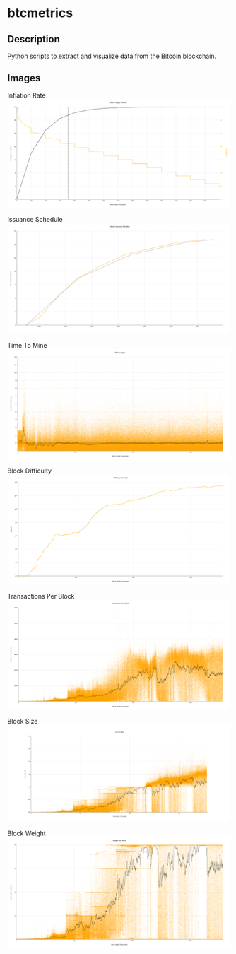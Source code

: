 # btcmetrics

## Description

Python scripts to extract and visualize data from the Bitcoin blockchain.

## Images

Inflation Rate
![Inflation Rate](https://github.com/callumr00/btcmetrics/blob/main/img/inflation.png)

Issuance Schedule
![Issuance Schedule](https://github.com/callumr00/btcmetrics/blob/main/img/issuance.png)

Time To Mine
![Time To Mine](https://github.com/callumr00/btcmetrics/blob/main/img/blockLength.png)

Block Difficulty
![Block Difficulty](https://github.com/callumr00/btcmetrics/blob/main/img/blockDifficulty.png)

Transactions Per Block
![Transactions Per Block](https://github.com/callumr00/btcmetrics/blob/main/img/nTx.png)

Block Size
![Block Size](https://github.com/callumr00/btcmetrics/blob/main/img/blockSize.png)

Block Weight
![Block Weight](https://github.com/callumr00/btcmetrics/blob/main/img/blockWeight.png)
